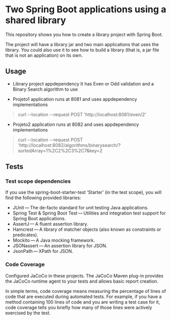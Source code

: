 # Two Spring Boot applications using a shared library
This repository shows you how to create a library project with Spring Boot.

The project will have a library jar and two main applications that uses the library. You could also use it to see how to build a library (that is, a jar file that is not an application) on its own.

## Usage


- Library project appdependency 
It has Even or Odd validation and a Binary Search algorithm to use

- Projeto1 application runs at 8081 and uses appdependency implementations

> curl --location --request POST 'http://localhost:8081/even/2'

- Projeto2 application runs at 8082 and uses appdependency implementations

> curl --location --request POST 'http://localhost:8082/algorithms/binarysearch/?sortedArray=1%2C2%2C3%2C7&key=2 


## Tests

### Test scope dependencies
If you use the spring-boot-starter-test ‘Starter’ (in the test scope), you will find the following provided libraries:

- JUnit — The de-facto standard for unit testing Java applications.
- Spring Test & Spring Boot Test — Utilities and integration test support for Spring Boot applications.
- AssertJ — A fluent assertion library.
- Hamcrest — A library of matcher objects (also known as constraints or predicates).
- Mockito — A Java mocking framework.
- JSONassert — An assertion library for JSON.
- JsonPath — XPath for JSON.

### Code Coverage
Configured JaCoCo in these projects.
The JaCoCo Maven plug-in provides the JaCoCo runtime agent to your tests and allows basic report creation.

In simple terms, code coverage means measuring the percentage of lines of code that are executed during automated tests. For example, if you have a method containing 100 lines of code and you are writing a test case for it, code coverage tells you briefly how many of those lines were actively exercised by the test.
